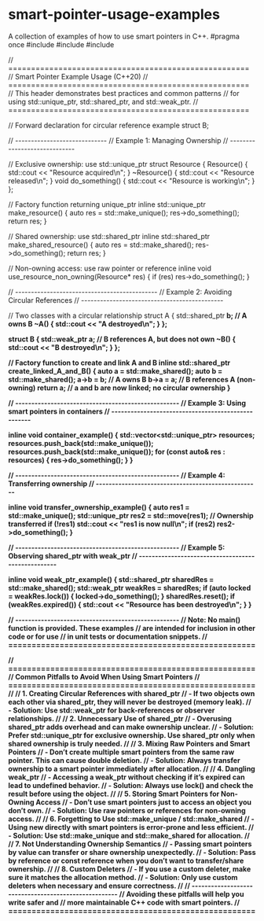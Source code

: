 # smart-pointer-usage-examples
A collection of examples of how to use smart pointers in C++.
#pragma once
#include <memory>
#include <vector>
#include <iostream>

// =====================================================
// Smart Pointer Example Usage (C++20)
// =====================================================
// This header demonstrates best practices and common patterns
// for using std::unique_ptr, std::shared_ptr, and std::weak_ptr.
// =====================================================

// Forward declaration for circular reference example
struct B;

// -----------------------------
// Example 1: Managing Ownership
// -----------------------------

// Exclusive ownership: use std::unique_ptr
struct Resource {
    Resource() { std::cout << "Resource acquired\n"; }
    ~Resource() { std::cout << "Resource released\n"; }
    void do_something() { std::cout << "Resource is working\n"; }
};

// Factory function returning unique_ptr
inline std::unique_ptr<Resource> make_resource() {
    auto res = std::make_unique<Resource>();
    res->do_something();
    return res;
}

// Shared ownership: use std::shared_ptr
inline std::shared_ptr<Resource> make_shared_resource() {
    auto res = std::make_shared<Resource>();
    res->do_something();
    return res;
}

// Non-owning access: use raw pointer or reference
inline void use_resource_non_owning(Resource* res) {
    if (res) res->do_something();
}

// ---------------------------------------------
// Example 2: Avoiding Circular References
// ---------------------------------------------

// Two classes with a circular relationship
struct A {
    std::shared_ptr<B> b; // A owns B
    ~A() { std::cout << "A destroyed\n"; }
};

struct B {
    std::weak_ptr<A> a;   // B references A, but does not own
    ~B() { std::cout << "B destroyed\n"; }
};

// Factory function to create and link A and B
inline std::shared_ptr<A> create_linked_A_and_B() {
    auto a = std::make_shared<A>();
    auto b = std::make_shared<B>();
    a->b = b;   // A owns B
    b->a = a;   // B references A (non-owning)
    return a;   // a and b are now linked; no circular ownership
}

// ---------------------------------------------------
// Example 3: Using smart pointers in containers
// ---------------------------------------------------

inline void container_example() {
    std::vector<std::unique_ptr<Resource>> resources;
    resources.push_back(std::make_unique<Resource>());
    resources.push_back(std::make_unique<Resource>());
    for (const auto& res : resources) {
        res->do_something();
    }
}

// ---------------------------------------------------
// Example 4: Transferring ownership
// ---------------------------------------------------

inline void transfer_ownership_example() {
    auto res1 = std::make_unique<Resource>();
    std::unique_ptr<Resource> res2 = std::move(res1); // Ownership transferred
    if (!res1) std::cout << "res1 is now null\n";
    if (res2) res2->do_something();
}

// ---------------------------------------------------
// Example 5: Observing shared_ptr with weak_ptr
// ---------------------------------------------------

inline void weak_ptr_example() {
    std::shared_ptr<Resource> sharedRes = std::make_shared<Resource>();
    std::weak_ptr<Resource> weakRes = sharedRes;
    if (auto locked = weakRes.lock()) {
        locked->do_something();
    }
    sharedRes.reset();
    if (weakRes.expired()) {
        std::cout << "Resource has been destroyed\n";
    }
}

// ---------------------------------------------------
// Note: No main() function is provided. These examples
// are intended for inclusion in other code or for use
// in unit tests or documentation snippets.
// =====================================================


// =====================================================
// Common Pitfalls to Avoid When Using Smart Pointers
// =====================================================
//
// 1. Creating Circular References with shared_ptr
//    - If two objects own each other via shared_ptr, they will never be destroyed (memory leak).
//    - Solution: Use std::weak_ptr for back-references or observer relationships.
//
// 2. Unnecessary Use of shared_ptr
//    - Overusing shared_ptr adds overhead and can make ownership unclear.
//    - Solution: Prefer std::unique_ptr for exclusive ownership. Use shared_ptr only when shared ownership is truly needed.
//
// 3. Mixing Raw Pointers and Smart Pointers
//    - Don’t create multiple smart pointers from the same raw pointer. This can cause double deletion.
//    - Solution: Always transfer ownership to a smart pointer immediately after allocation.
//
// 4. Dangling weak_ptr
//    - Accessing a weak_ptr without checking if it’s expired can lead to undefined behavior.
//    - Solution: Always use lock() and check the result before using the object.
//
// 5. Storing Smart Pointers for Non-Owning Access
//    - Don’t use smart pointers just to access an object you don’t own.
//    - Solution: Use raw pointers or references for non-owning access.
//
// 6. Forgetting to Use std::make_unique / std::make_shared
//    - Using new directly with smart pointers is error-prone and less efficient.
//    - Solution: Use std::make_unique and std::make_shared for allocation.
//
// 7. Not Understanding Ownership Semantics
//    - Passing smart pointers by value can transfer or share ownership unexpectedly.
//    - Solution: Pass by reference or const reference when you don’t want to transfer/share ownership.
//
// 8. Custom Deleters
//    - If you use a custom deleter, make sure it matches the allocation method.
//    - Solution: Only use custom deleters when necessary and ensure correctness.
//
// -----------------------------------------------------
// Avoiding these pitfalls will help you write safer and
// more maintainable C++ code with smart pointers.
// =====================================================
